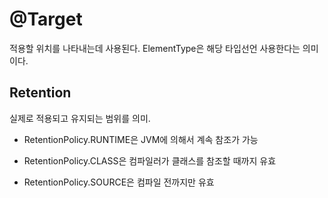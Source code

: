 # @Target

적용할 위치를 나타내는데 사용된다. ElementType은 해당 타입선언 사용한다는 의미이다.

<h2>Retention</h2>

실제로 적용되고 유지되는 범위를 의미.

* RetentionPolicy.RUNTIME은 JVM에 의해서 계속 참조가 가능

* RetentionPolicy.CLASS은 컴파일러가 클래스를 참조할 때까지 유효

* RetentionPolicy.SOURCE은 컴파일 전까지만 유효
